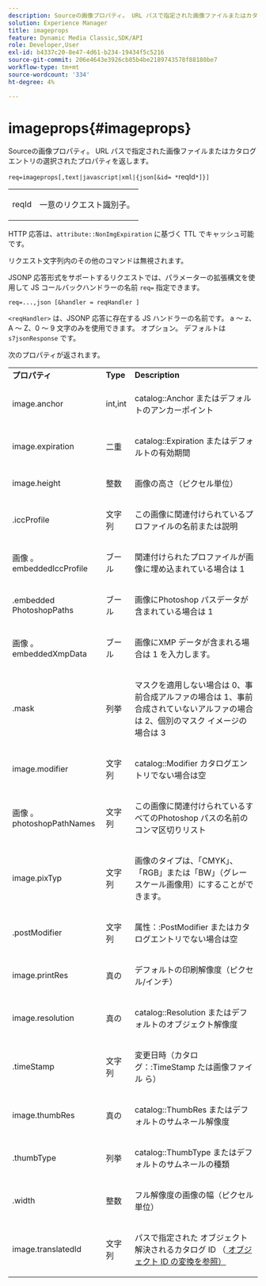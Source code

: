 ```yaml
---
description: Sourceの画像プロパティ。 URL パスで指定された画像ファイルまたはカタログエントリの選択されたプロパティを返します。
solution: Experience Manager
title: imageprops
feature: Dynamic Media Classic,SDK/API
role: Developer,User
exl-id: b4337c20-8e47-4d61-b234-19434f5c5216
source-git-commit: 206e4643e3926cb85b4be2189743578f88180be7
workflow-type: tm+mt
source-wordcount: '334'
ht-degree: 4%

---
```


# imageprops{#imageprops}

Sourceの画像プロパティ。 URL パスで指定された画像ファイルまたはカタログエントリの選択されたプロパティを返します。

`req=imageprops[,text|javascript|xml|{json[&id= *`reqId`*]}]`

<table id="simpletable_8E03127D50444CA7878A6B08E866EE2E"> 
 <tr class="strow"> 
  <td class="stentry"> <p><span class="codeph"><span class="varname"> reqId</span></span> </p> </td> 
  <td class="stentry"> <p>一意のリクエスト識別子。 </p></td> 
 </tr> 
</table>

HTTP 応答は、`attribute::NonImgExpiration` に基づく TTL でキャッシュ可能です。

リクエスト文字列内のその他のコマンドは無視されます。

JSONP 応答形式をサポートするリクエストでは、パラメーターの拡張構文を使用して JS コールバックハンドラーの名前 `req=` 指定できます。

`req=...,json [&handler = reqHandler ]`

`<reqHandler>` は、JSONP 応答に存在する JS ハンドラーの名前です。 a ～ z、A ～ Z、0 ～ 9 文字のみを使用できます。 オプション。 デフォルトは `s7jsonResponse` です。

次のプロパティが返されます。

<table id="table_5F289E2E21594A5598DF98E65DEDDFA0"> 
 <tbody> 
  <tr> 
   <td> <b> プロパティ </b> </td> 
   <td> <b> Type</b> </td> 
   <td> <b> Description</b> </td> 
  </tr> 
  <tr> 
   <td> <p> <span class="codeph"> image.anchor</span> </p> </td> 
   <td> <p> int,int </p> </td> 
   <td> <p> <span class="codeph"> catalog::Anchor</span> またはデフォルトのアンカーポイント </p> </td> 
  </tr> 
  <tr> 
   <td> <p> <span class="codeph"> image.expiration</span> </p> </td> 
   <td> <p> 二重 </p> </td> 
   <td> <p> <span class="codeph"> catalog::Expiration</span> またはデフォルトの有効期間 </p> </td> 
  </tr> 
  <tr> 
   <td> <p> <span class="codeph"> image.height</span> </p> </td> 
   <td> <p> 整数 </p> </td> 
   <td> <p>画像の高さ（ピクセル単位） </p> </td> 
  </tr> 
  <tr> 
   <td> <p> <span class="codeph">.iccProfile</span> </p> </td> 
   <td> <p> 文字列 </p> </td> 
   <td> <p> この画像に関連付けられているプロファイルの名前または説明 </p> </td> 
  </tr> 
  <tr> 
   <td> <p> 画像 <span class="codeph">。 embeddedIccProfile</span> </p> </td> 
   <td> <p> ブール </p> </td> 
   <td> <p> 関連付けられたプロファイルが画像に埋め込まれている場合は 1 </p> </td> 
  </tr> 
  <tr> 
   <td> <p> <span class="codeph">.embedded PhotoshopPaths</span> </p> </td> 
   <td> <p> ブール </p> </td> 
   <td> <p> 画像にPhotoshop パスデータが含まれている場合は 1 </p> </td> 
  </tr> 
  <tr> 
   <td> <p> 画像 <span class="codeph">。 embeddedXmpData</span> </p> </td> 
   <td> <p> ブール </p> </td> 
   <td> <p> 画像にXMP データが含まれる場合は 1 を入力します。 </p> </td> 
  </tr> 
  <tr> 
   <td> <p> <span class="codeph">.mask</span> </p> </td> 
   <td> <p> 列挙 </p> </td> 
   <td> <p> マスクを適用しない場合は 0、事前合成アルファの場合は 1、事前合成されていないアルファの場合は 2、個別のマスク イメージの場合は 3 </p> </td> 
  </tr> 
  <tr> 
   <td> <p> <span class="codeph"> image.modifier</span> </p> </td> 
   <td> <p> 文字列 </p> </td> 
   <td> <p> <span class="codeph"> catalog::Modifier</span> カタログエントリでない場合は空 </p> </td> 
  </tr> 
  <tr> 
   <td> <p> 画像 <span class="codeph">。 photoshopPathNames</span> </p> </td> 
   <td> <p> 文字列 </p> </td> 
   <td> <p> この画像に関連付けられているすべてのPhotoshop パスの名前のコンマ区切りリスト </p> </td> 
  </tr> 
  <tr> 
   <td> <p> <span class="codeph"> image.pixTyp</span> </p> </td> 
   <td> <p> 文字列 </p> </td> 
   <td> <p> 画像のタイプは、「CMYK」、「RGB」または「BW」（グレースケール画像用）にすることができます。 </p> </td> 
  </tr> 
  <tr> 
   <td> <p> <span class="codeph">.postModifier</span> </p> </td> 
   <td> <p> 文字列 </p> </td> 
   <td> <p> <span class="codeph"> 属性：:PostModifier</span> またはカタログエントリでない場合は空 </p> </td> 
  </tr> 
  <tr> 
   <td> <p> <span class="codeph"> image.printRes</span> </p> </td> 
   <td> <p> 真の </p> </td> 
   <td> <p> デフォルトの印刷解像度（ピクセル/インチ） </p> </td> 
  </tr> 
  <tr> 
   <td> <p> <span class="codeph"> image.resolution</span> </p> </td> 
   <td> <p> 真の </p> </td> 
   <td> <p> <span class="codeph"> catalog::Resolution</span> またはデフォルトのオブジェクト解像度 </p> </td> 
  </tr> 
  <tr> 
   <td> <p> <span class="codeph">.timeStamp</span> </p> </td> 
   <td> <p> 文字列 </p> </td> 
   <td> <p>変更日時（カタログ：:TimeStamp<span class="codeph"> たは画像ファイル </span> ら） </p> </td> 
  </tr> 
  <tr> 
   <td> <p> <span class="codeph"> image.thumbRes</span> </p> </td> 
   <td> <p> 真の </p> </td> 
   <td> <p> <span class="codeph"> catalog::ThumbRes</span> またはデフォルトのサムネール解像度 </p> </td> 
  </tr> 
  <tr> 
   <td> <p> <span class="codeph">.thumbType</span> </p> </td> 
   <td> <p> 列挙 </p> </td> 
   <td> <p> <span class="codeph"> catalog::ThumbType</span> またはデフォルトのサムネールの種類 </p> </td> 
  </tr> 
  <tr> 
   <td> <p> <span class="codeph">.width</span> </p> </td> 
   <td> <p> 整数 </p> </td> 
   <td> <p> フル解像度の画像の幅（ピクセル単位） </p> </td> 
  </tr> 
  <tr> 
   <td> <p> <span class="codeph"> image.translatedId</span> </p> </td> 
   <td> <p> 文字列 </p> </td> 
   <td> <p> パスで指定された <span class="varname"> オブジェクト </span> 解決されるカタログ ID （<a href="../../../../../../is-api/http-ref/image-serving-api-ref/c-http-protocol-reference/c-syntax-and-features/r-object-id-translation.md#reference-cf3e34e6cbb346d69ded9982bfdef414" type="reference" format="dita" scope="local"> オブジェクト ID の変換を参照） </a> </p> </td> 
  </tr> 
 </tbody> 
</table>
